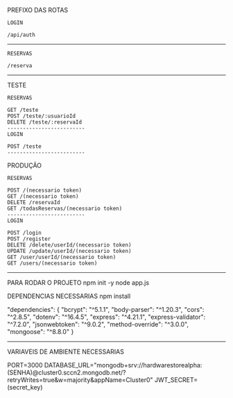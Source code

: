 PREFIXO DAS ROTAS
    
    LOGIN

    /api/auth 
--------------------
    RESERVAS

    /reserva

-----------------
TESTE

    RESERVAS

    GET /teste
    POST /teste/:usuarioId
    DELETE /teste/:reservaId
    -------------------------
    LOGIN

    POST /teste
    -------------------------

PRODUÇÃO

    RESERVAS

    POST /(necessario token) 
    GET /(necessario token)
    DELETE /reservaId
    GET /todasReservas/(necessario token)
    -------------------------
    LOGIN

    POST /login
    POST /register
    DELETE /delete/userId/(necessario token)
    UPDATE /update/userId/(necessario token)
    GET /user/userId/(necessario token)
    GET /users/(necessario token)
--------------------------------------------

PARA RODAR O PROJETO
npm init -y
node app.js

DEPENDENCIAS NECESSARIAS 
npm install 

"dependencies": {
        "bcrypt": "^5.1.1",
        "body-parser": "^1.20.3",
        "cors": "^2.8.5",
        "dotenv": "^16.4.5",
        "express": "^4.21.1",
        "express-validator": "^7.2.0",
        "jsonwebtoken": "^9.0.2",
        "method-override": "^3.0.0",
        "mongoose": "^8.8.0"
      }

----------------------------------------

VARIAVEIS DE AMBIENTE NECESSARIAS

PORT=3000
DATABASE_URL="mongodb+srv://hardwarestorealpha:(SENHA)@cluster0.sccn2.mongodb.net/?retryWrites=true&w=majority&appName=Cluster0"
JWT_SECRET= (secret_key)